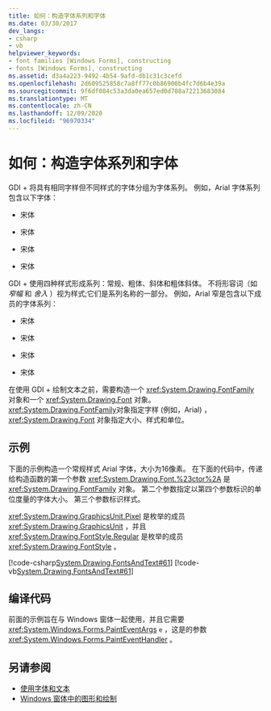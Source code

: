 ```yaml
---
title: 如何：构造字体系列和字体
ms.date: 03/30/2017
dev_langs:
- csharp
- vb
helpviewer_keywords:
- font families [Windows Forms], constructing
- fonts [Windows Forms], constructing
ms.assetid: d3a4a223-9492-4b54-9afd-db1c31c3cefd
ms.openlocfilehash: 2d609525858c7a8ff77c0b86900b4fc7d6b4e39a
ms.sourcegitcommit: 9f6df084c53a3da0ea657ed0d708a72213683084
ms.translationtype: MT
ms.contentlocale: zh-CN
ms.lasthandoff: 12/09/2020
ms.locfileid: "96970334"
---
```

# <a name="how-to-construct-font-families-and-fonts"></a>如何：构造字体系列和字体
GDI + 将具有相同字样但不同样式的字体分组为字体系列。 例如，Arial 字体系列包含以下字体：  
  
- 宋体  
  
- 宋体  
  
- 宋体  
  
- 宋体  
  
 GDI + 使用四种样式形成系列：常规、粗体、斜体和粗体斜体。 不将形容词（如 *窄幅* 和 *舍入* ）视为样式;它们是系列名称的一部分。 例如，Arial 窄是包含以下成员的字体系列：  
  
- 宋体  
  
- 宋体  
  
- 宋体  
  
- 宋体  
  
 在使用 GDI + 绘制文本之前，需要构造一个 <xref:System.Drawing.FontFamily> 对象和一个 <xref:System.Drawing.Font> 对象。 <xref:System.Drawing.FontFamily>对象指定字样 (例如，Arial) ， <xref:System.Drawing.Font> 对象指定大小、样式和单位。  
  
## <a name="example"></a>示例  
 下面的示例构造一个常规样式 Arial 字体，大小为16像素。 在下面的代码中，传递给构造函数的第一个参数 <xref:System.Drawing.Font.%23ctor%2A> 是 <xref:System.Drawing.FontFamily> 对象。 第二个参数指定以第四个参数标识的单位度量的字体大小。 第三个参数标识样式。  
  
 <xref:System.Drawing.GraphicsUnit.Pixel> 是枚举的成员 <xref:System.Drawing.GraphicsUnit> ，并且 <xref:System.Drawing.FontStyle.Regular> 是枚举的成员 <xref:System.Drawing.FontStyle> 。  
  
 [!code-csharp[System.Drawing.FontsAndText#61](~/samples/snippets/csharp/VS_Snippets_Winforms/System.Drawing.FontsAndText/CS/Class1.cs#61)]
 [!code-vb[System.Drawing.FontsAndText#61](~/samples/snippets/visualbasic/VS_Snippets_Winforms/System.Drawing.FontsAndText/VB/Class1.vb#61)]  
  
## <a name="compiling-the-code"></a>编译代码  
 前面的示例旨在与 Windows 窗体一起使用，并且它需要 <xref:System.Windows.Forms.PaintEventArgs> `e` ，这是的参数 <xref:System.Windows.Forms.PaintEventHandler> 。  
  
## <a name="see-also"></a>另请参阅

- [使用字体和文本](using-fonts-and-text.md)
- [Windows 窗体中的图形和绘制](graphics-and-drawing-in-windows-forms.md)
